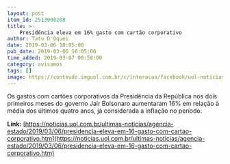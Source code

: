 ```yaml
---
layout: post
item_id: 2513908208
title: >-
    Presidência eleva em 16% gasto com cartão corporativo
author: Tatu D'Oquei
date: 2019-03-06 10:05:00
pub_date: 2019-03-06 10:05:00
time_added: 2019-03-07 00:58:00
category: avisamos
tags: []
image: https://conteudo.imguol.com.br/c/interacao/facebook/uol-noticias-600px.jpg
---
```


Os gastos com cartões corporativos da Presidência da República nos dois primeiros meses do governo Jair Bolsonaro aumentaram 16% em relação à média dos últimos quatro anos, já considerada a inflação no período.

**Link:** [https://noticias.uol.com.br/ultimas-noticias/agencia-estado/2019/03/06/presidencia-eleva-em-16-gasto-com-cartao-corporativo.htm](https://noticias.uol.com.br/ultimas-noticias/agencia-estado/2019/03/06/presidencia-eleva-em-16-gasto-com-cartao-corporativo.htm)

